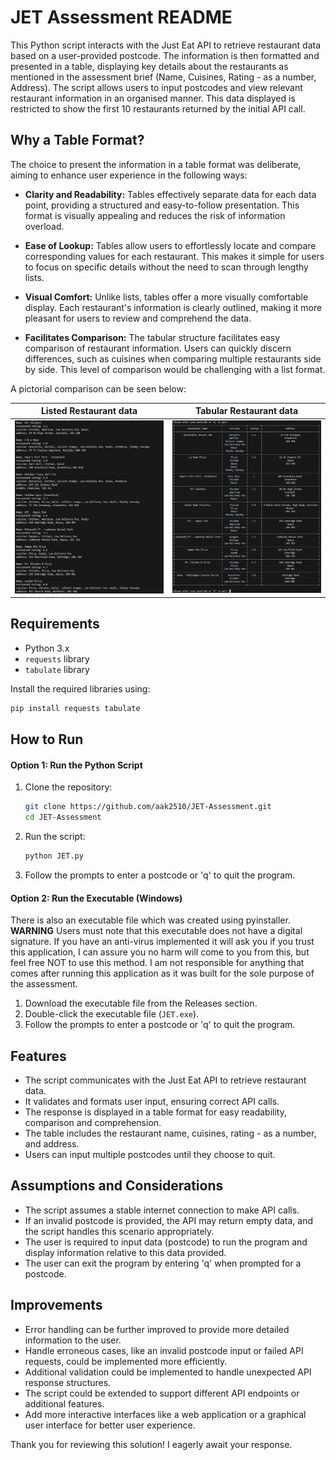 # JET Assessment README

This Python script interacts with the Just Eat API to retrieve restaurant data based on a user-provided postcode. The information is then formatted and presented in a table, displaying key details about the restaurants as mentioned in the assessment brief (Name, Cuisines, Rating - as a number, Address). The script allows users to input postcodes and view relevant restaurant information in an organised manner. This data displayed is restricted to show the first 10 restaurants returned by the initial API call.

## Why a Table Format?
The choice to present the information in a table format was deliberate, aiming to enhance user experience in the following ways:

- **Clarity and Readability:** Tables effectively separate data for each data point, providing a structured and easy-to-follow presentation. This format is visually appealing and reduces the risk of information overload.

- **Ease of Lookup:** Tables allow users to effortlessly locate and compare corresponding values for each restaurant. This makes it simple for users to focus on specific details without the need to scan through lengthy lists.

- **Visual Comfort:** Unlike lists, tables offer a more visually comfortable display. Each restaurant's information is clearly outlined, making it more pleasant for users to review and comprehend the data.

- **Facilitates Comparison:** The tabular structure facilitates easy comparison of restaurant information. Users can quickly discern differences, such as cuisines when comparing multiple restaurants side by side. This level of comparison would be challenging with a list format.

A pictorial comparison can be seen below:


| Listed Restaurant data     | Tabular Restaurant data |
| ----------------------     | ----------------------- | 
| ![image](./images/List.png)| ![Screenshot 2024-03-05 212459](./images/Table.png)| 




## Requirements
- Python 3.x
- `requests` library
- `tabulate` library

Install the required libraries using:
```bash
pip install requests tabulate
```

## How to Run
#### Option 1: Run the Python Script
1. Clone the repository:
   ```bash
   git clone https://github.com/aak2510/JET-Assessment.git
   cd JET-Assessment
   ```

2. Run the script:
   ```bash
   python JET.py
   ```

3. Follow the prompts to enter a postcode or 'q' to quit the program.

#### Option 2: Run the Executable (Windows)
There is also an executable file which was created using pyinstaller. 
**WARNING** 
Users must note that this executable does not have a digital signature. If you have an anti-virus implemented it will ask you if you trust this application, I can assure you no harm will come to you from this, but feel free NOT to use this method. I am not responsible for anything that comes after running this application as it was built for the sole purpose of the assessment.
 
1. Download the executable file from the Releases section.
2. Double-click the executable file (`JET.exe`).
3. Follow the prompts to enter a postcode or 'q' to quit the program.


## Features
- The script communicates with the Just Eat API to retrieve restaurant data.
- It validates and formats user input, ensuring correct API calls.
- The response is displayed in a table format for easy readability, comparison and comprehension.
- The table includes the restaurant name, cuisines, rating - as a number, and address.
- Users can input multiple postcodes until they choose to quit.

## Assumptions and Considerations
- The script assumes a stable internet connection to make API calls.
- If an invalid postcode is provided, the API may return empty data, and the script handles this scenario appropriately.
- The user is required to input data (postcode) to run the program and display information relative to this data provided.
- The user can exit the program by entering 'q' when prompted for a postcode.

## Improvements
- Error handling can be further improved to provide more detailed information to the user.
- Handle erroneous cases, like an invalid postcode input or failed API requests, could be implemented more efficiently.
- Additional validation could be implemented to handle unexpected API response structures.
- The script could be extended to support different API endpoints or additional features.
- Add more interactive interfaces like a web application or a graphical user interface for better user experience.

Thank you for reviewing this solution! I eagerly await your response.